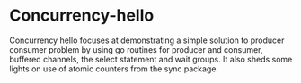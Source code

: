 # Concurrency-hello

Concurrency hello focuses at demonstrating a simple solution to producer consumer problem by using
go routines for producer and consumer, buffered channels, the select statement and wait groups.
It also sheds some lights on use of atomic counters from the sync package.
